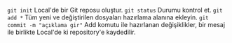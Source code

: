 `git init`
Local'de bir Git reposu oluştur.
`git status`
Durumu kontrol et.
`git add *`
Tüm yeni ve değiştirilen dosyaları hazırlama alanına ekleyin.
`git commit -m "açıklama gir"`
Add komutu ile hazırlanan değişiklikler, bir mesaj ile birlikte Local'de ki repository'e kaydedilir.
